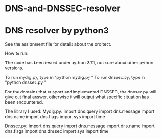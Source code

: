 # DNS-and-DNSSEC-resolver
# DNS resolver by python3

See the assignment file for details about the projtect.

How to run:

The code has been tested under python 3.7.1, not sure about other python versions.

To run mydig.py, type in "python mydig.py <domain> <dnsType>" 
To run dnssec.py, type in "python dnssec.py <domain> <dnsType>"

For the domains that support and implemented DNSSEC, the dnssec.py will give out
final answer, otherwise it will output what specific situation has been encountered.


The library I used:
Mydig.py:
import dns.query
import dns.message
import dns.name
import dns.flags
import sys
import time

Dnssec.py:
import dns.query
import dns.message
import dns.name
import dns.flags
import dns.dnssec
import sys
import time
